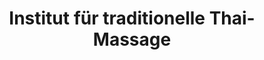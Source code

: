 ---
title: "Institut für traditionelle Thai-Massage"
url: /berlin/institut-fuer-traditionelle-thai-massage/
shop: Massage
---
